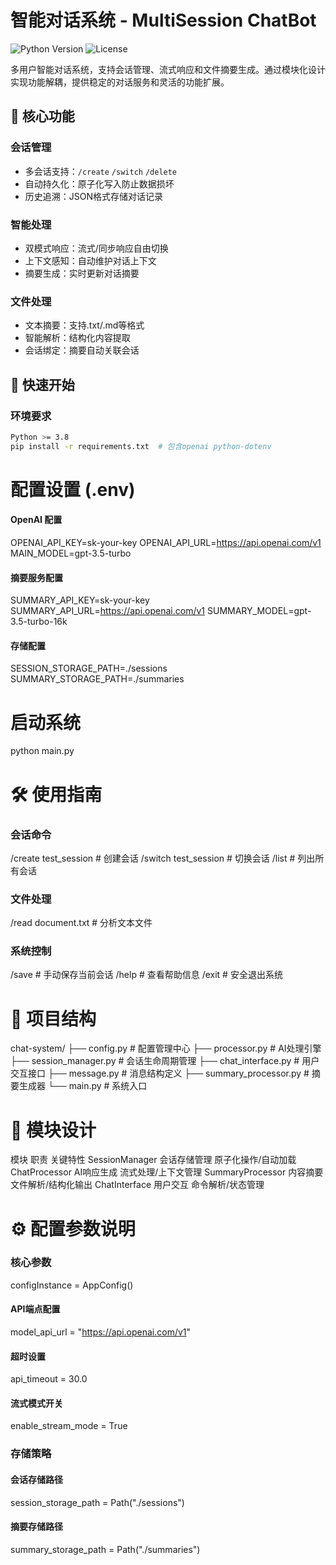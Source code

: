 # 智能对话系统 - MultiSession ChatBot

![Python Version](https://img.shields.io/badge/python-3.8%2B-blue)
![License](https://img.shields.io/badge/license-MIT-green)

多用户智能对话系统，支持会话管理、流式响应和文件摘要生成。通过模块化设计实现功能解耦，提供稳定的对话服务和灵活的功能扩展。

## 🌟 核心功能

### 会话管理
- 多会话支持：`/create` `/switch` `/delete`
- 自动持久化：原子化写入防止数据损坏
- 历史追溯：JSON格式存储对话记录

### 智能处理
- 双模式响应：流式/同步响应自由切换
- 上下文感知：自动维护对话上下文
- 摘要生成：实时更新对话摘要

### 文件处理
- 文本摘要：支持.txt/.md等格式
- 智能解析：结构化内容提取
- 会话绑定：摘要自动关联会话

## 🚀 快速开始

### 环境要求
```bash
Python >= 3.8
pip install -r requirements.txt  # 包含openai python-dotenv
```
# 配置设置 (.env)
#### OpenAI 配置
OPENAI_API_KEY=sk-your-key
OPENAI_API_URL=https://api.openai.com/v1
MAIN_MODEL=gpt-3.5-turbo

#### 摘要服务配置
SUMMARY_API_KEY=sk-your-key
SUMMARY_API_URL=https://api.openai.com/v1
SUMMARY_MODEL=gpt-3.5-turbo-16k

#### 存储配置
SESSION_STORAGE_PATH=./sessions
SUMMARY_STORAGE_PATH=./summaries

# 启动系统
python main.py

# 🛠️ 使用指南
### 会话命令
/create test_session  # 创建会话
/switch test_session  # 切换会话
/list                 # 列出所有会话

### 文件处理
/read document.txt    # 分析文本文件

### 系统控制
/save     # 手动保存当前会话
/help     # 查看帮助信息
/exit     # 安全退出系统

# 📂 项目结构
chat-system/
├── config.py         # 配置管理中心
├── processor.py      # AI处理引擎
├── session_manager.py # 会话生命周期管理
├── chat_interface.py # 用户交互接口
├── message.py        # 消息结构定义
├── summary_processor.py # 摘要生成器
└── main.py           # 系统入口

# 🔧 模块设计

模块	                职责	        关键特性
SessionManager	 会话存储管理	 原子化操作/自动加载
ChatProcessor	 AI响应生成	 流式处理/上下文管理
SummaryProcessor 内容摘要	 文件解析/结构化输出
ChatInterface	 用户交互	 命令解析/状态管理

# ⚙️ 配置参数说明

### 核心参数
configInstance = AppConfig()
#### API端点配置
model_api_url = "https://api.openai.com/v1"  
#### 超时设置
api_timeout = 30.0  
#### 流式模式开关
enable_stream_mode = True

### 存储策略
#### 会话存储路径
session_storage_path = Path("./sessions")  
#### 摘要存储路径
summary_storage_path = Path("./summaries")
